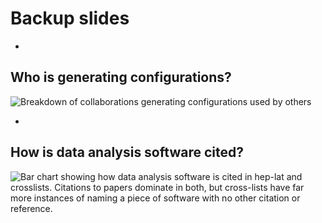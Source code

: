 # Backup slides

-

## Who is generating configurations?

![Breakdown of collaborations generating configurations used by others](plots/used_configuration_generating_collaborations.svg) <!-- .element width="800px" -->

-

## How is data analysis software cited?

![Bar chart showing how data analysis software is cited in hep-lat and crosslists. Citations to papers dominate in both, but cross-lists have far more instances of naming a piece of software with no other citation or reference.](plots/how_analysis_software_cited.svg) <!-- .element width="1300px" -->

